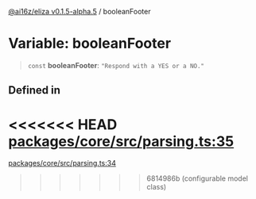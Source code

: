 [@ai16z/eliza v0.1.5-alpha.5](../index.md) / booleanFooter

# Variable: booleanFooter

> `const` **booleanFooter**: `"Respond with a YES or a NO."`

## Defined in

<<<<<<< HEAD
[packages/core/src/parsing.ts:35](https://github.com/ai16z/eliza/blob/main/packages/core/src/parsing.ts#L35)
=======
[packages/core/src/parsing.ts:34](https://github.com/ai16z/eliza/blob/main/packages/core/src/parsing.ts#L34)
>>>>>>> 6814986b (configurable model class)
